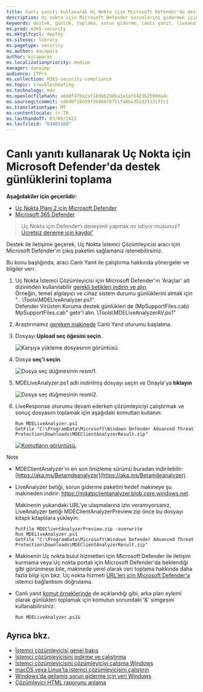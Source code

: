 ```yaml
---
title: Canlı yanıtı kullanarak Uç Nokta için Microsoft Defender'da destek günlüklerini toplama
description: Uç nokta için Microsoft Defender sorunlarını gidermek için canlı yanıtı kullanarak günlük toplamayı öğrenin
keywords: destek, günlük, toplama, sorun giderme, canlı yanıt, liveanalyzer, çözümleyici, canlı, yanıt
ms.prod: m365-security
ms.mktglfcycl: deploy
ms.sitesec: library
ms.pagetype: security
ms.author: macapara
author: mjcaparas
ms.localizationpriority: medium
manager: dansimp
audience: ITPro
ms.collection: M365-security-compliance
ms.topic: troubleshooting
ms.technology: mde
ms.openlocfilehash: a0d0f470a2af18dab298ba3a1af642362590da4c
ms.sourcegitcommit: cdb90f28e59f36966f8751fa8ba352d233317fc1
ms.translationtype: MT
ms.contentlocale: tr-TR
ms.lasthandoff: 03/09/2022
ms.locfileid: "63401168"
---
```

# <a name="collect-support-logs-in-microsoft-defender-for-endpoint-using-live-response"></a>Canlı yanıtı kullanarak Uç Nokta için Microsoft Defender'da destek günlüklerini toplama


**Aşağıdakiler için geçerlidir:**
- [Uç Nokta Planı 2 için Microsoft Defender](https://go.microsoft.com/fwlink/?linkid=2154037)
- [Microsoft 365 Defender](https://go.microsoft.com/fwlink/?linkid=2118804)

> Uç Nokta için Defender'ı deneyimli yapmak mı istiyor musunuz? [Ücretsiz deneme için kaydol'](https://signup.microsoft.com/create-account/signup?products=7f379fee-c4f9-4278-b0a1-e4c8c2fcdf7e&ru=https://aka.ms/MDEp2OpenTrial?ocid=docs-wdatp-pullalerts-abovefoldlink)


Destek ile iletişime geçerek, Uç Nokta İstemci Çözümleyicisi aracı için Microsoft Defender'ın çıkış paketini sağlamanız istenebilirsiniz.

Bu konu başlığında, aracı Canlı Yanıt ile çalıştırma hakkında yönergeler ve bilgiler verr.

1. Uç Nokta İstemci Çözümleyicisi için Microsoft Defender'ın 'Araçlar' alt dizininden kullanılabilir [gerekli betikleri indirin ve alın](https://aka.ms/BetaMDEAnalyzer). <br>
Örneğin, temel algılayıcı ve cihaz sistem durumu günlüklerini almak için ".. \Tools\MDELiveAnalyzer.ps1".<br>
Defender Virüsten Koruma destek günlükleri de (MpSupportFiles.cab) MpSupportFiles.cab" getir'i alın. \Tools\MDELiveAnalyzerAV.ps1" 

2. Araştırmamız [gereken makinede](live-response.md#initiate-a-live-response-session-on-a-device) Canlı Yanıt oturumu başlatma.

3. Dosyayı **Upload seç öğesini seçin**.

    ![Karşıya yükleme dosyasının görüntüsü.](images/upload-file.png)

4. Dosya **seç'i seçin**.

    ![Dosya seç düğmesinin resmi1.](images/choose-file.png)

5. MDELiveAnalyzer.ps1 adlı indirilmiş dosyayı seçin ve Onayla'ya **tıklayın**

   ![Dosya seç düğmesinin resmi2.](images/analyzer-file.png)

6. LiveResponse oturumu devam ederken çözümleyiciyi çalıştırmak ve sonuç dosyasını toplamak için aşağıdaki komutları kullanın:

    ```console
    Run MDELiveAnalyzer.ps1
    GetFile "C:\ProgramData\Microsoft\Windows Defender Advanced Threat Protection\Downloads\MDEClientAnalyzerResult.zip"
    ```

    [![Komutların görüntüsü.](images/analyzer-commands.png)](images/analyzer-commands.png#lightbox)

> [!NOTE]
>
> - MDEClientAnalyzer'ın en son önizleme sürümü buradan indirilebilir: [https://aka.ms/Betamdeanalyzer](https://aka.ms/Betamdeanalyzer).
>
> - LiveAnalyzer betiği, sorun giderme paketini hedef makineye şu makineden indirir: https://mdatpclientanalyzer.blob.core.windows.net.
>
>   Makinenin yukarıdaki URL'ye ulaşmalarına izin veramıyorsanız, LiveAnalyzer betiği MDEClientAnalyzerPreview.zip önce bu dosyayı kitaplı kitaplılara yükleyin:
>
>   ```console
>   PutFile MDEClientAnalyzerPreview.zip -overwrite
>   Run MDELiveAnalyzer.ps1
>   GetFile "C:\ProgramData\Microsoft\Windows Defender Advanced Threat Protection\Downloads\MDEClientAnalyzerResult.zip"
>   ```
>
> - Makinenin Uç nokta bulut hizmetleri için Microsoft Defender ile iletişim kurmama veya Uç nokta portalı için Microsoft Defender'da beklendiği gibi görünmese bile, makinede yerel olarak veri toplama hakkında daha fazla bilgi için bkz. Uç nokta hizmeti [URL'leri için Microsoft Defender'a](configure-proxy-internet.md#verify-client-connectivity-to-microsoft-defender-for-endpoint-service-urls) istemci bağlantısını doğrulama.
> 
> - Canlı yanıt [komut örneklerinde](live-response-command-examples.md) de açıklandığı gibi, arka plan eylemi olarak günlükleri toplamak için komutun sonundaki '&' simgesini kullanabilirsiniz:
>   ```console
>   Run MDELiveAnalyzer.ps1&
>   ```


## <a name="see-also"></a>Ayrıca bkz.
- [İstemci çözümleyicisi genel bakış](overview-client-analyzer.md)
- [İstemci çözümleyicisini indirme ve çalıştırma](download-client-analyzer.md)
- [İstemci çözümleyicisini çözümleyiciyi çalışma Windows](run-analyzer-windows.md)
- [macOS veya Linux'ta istemci çözümleyicisini çalıştırın](run-analyzer-macos-linux.md)
- [Windows'da gelişmiş sorun giderme için veri Windows](data-collection-analyzer.md)
- [Çözümleyici HTML raporunu anlama](analyzer-report.md)
